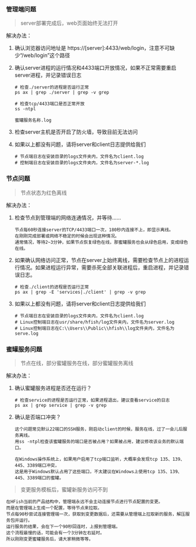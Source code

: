 ### 管理端问题

> server部署完成后，web页面始终无法打开

解决办法：

1. 确认浏览器访问地址是 https://[server]:4433/web/login，注意不可缺少“/web/login”这个路径

2. 确认server进程的运行情况和4433端口开放情况，如果不正常需要重启server进程，并记录错误日志

   ```shell
   # 检查./server的进程是否运行正常
   ps ax | grep ./server | grep -v grep
   
   # 检查tcp/4433端口是否正常开放
   ss -ntpl
   
   蜜罐服务名称.log
   ```

3. 检查server主机是否开启了防火墙，导致目前无法访问

4. 如果以上都没有问题，请将server和client日志提供给我们

   ```shell
   # 节点端日志在安装目录的logs文件夹内，文件名为client.log
   # 控制端日志在安装目录的logs文件夹内，文件名为server-*.log
   ```



### 节点问题

> 节点状态为红色离线

解决办法：

1. 检查节点到管理端的网络连通情况，并等待……

   ```shell
   节点每60秒连接server的TCP/4433端口一次，180秒内连接不上，即显示离线。
   在刚刚完成部署或网络不稳定的时候会出现这种情况。
   通常情况，等待2~3分钟，如果节点恢复绿色在线，那蜜罐服务也会从绿色启用，变成绿色在线。
   ```


2. 如果确认网络访问正常，节点在server上始终离线，需要检查节点上的进程运行情况。如果进程运行异常，需要杀死全部关联进程后，重启进程，并记录错误日志。

   ```shell
   # 检查./client的进程是否运行正常
   ps ax | grep -E 'services|./client' | grep -v grep		
   ```

3. 如果以上都没有问题，请将server和client日志提供给我们

   ```shell
   # 节点端日志在安装目录的logs文件夹内，文件名为client.log
   # Linux控制端日志在usr/share/hfish/log文件夹内，文件名为server.log
   # Linux控制端日志在C:\\Users\\Public\\hfish\\log文件夹内，文件名为serve.log
   ```

   

### 蜜罐服务问题



> 节点在线，部分蜜罐服务在线，部分蜜罐服务离线

解决办法：

1. 确认蜜罐服务进程是否还在运行？

   ```shell
   # 检查service的进程是否运行正常，如果进程退出，建议查看service的日志
   ps ax | grep service | grep -v grep
   ```

2. 确认是否端口冲突？

   ```shell
   这个问题常见默认22端口的SSH服务，刚启动client的时候，服务在线，过了一会儿后服务离线。
   用ss -ntpl检查该蜜罐服务的端口是否被占用？如果被占用，建议修改该业务的默认端口。
   
   在Windows操作系统上，如果用户启用了tcp端口监听，大概率会发现tcp 135、139、445、3389端口冲突，
   这是用于Windows默认占用了这些端口，不太建议在Windows上使用tcp 135、139、445、3389端口的蜜罐。
   ```

> 变更服务模板后，蜜罐新服务访问不到	

```
在HFish当前的产品结构中，管理端永远不会主动连接节点进行节点配置的变更。
而是在管理端上生成一个配置，等待节点来拉取。
节点每90秒尝试连接管理端一次，获取到变更数据后，还需要从管理端上拉取新的服务，解压服务包并运行。
运行服务的结果，会在下一个90秒回连时，上报到管理端。
这个流程最慢的话，可能会有一个3分钟左右延时。
所以刚刚变更蜜罐服务后，请大家稍微等等。
```

